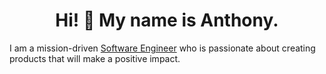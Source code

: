 <h1 align="center">Hi! 👋 My name is Anthony. </h1>

<p>I am a mission-driven <a href="https://github.com/sicktastic" target="_blank">Software Engineer</a> who is passionate about creating  products that will make a positive impact.</p>
